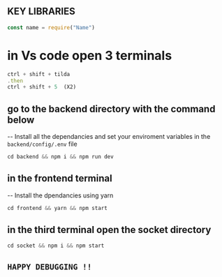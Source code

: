 ## KEY LIBRARIES

```js
const name = require("Name")
```

# in Vs code open 3 terminals

```js
ctrl + shift + tilda 
.then
ctrl + shift + 5  (X2)
```
## go to the backend directory with the command below 

-- Install all the dependancies and set your enviroment variables in the `backend/config/.env` file

```css
cd backend && npm i && npm run dev
```
## in the frontend terminal

-- Install the dpendancies using yarn 

```css
cd frontend && yarn && npm start
```
## in the third terminal open the socket directory

```css
cd socket && npm i && npm start
```
## `HAPPY DEBUGGING !!`